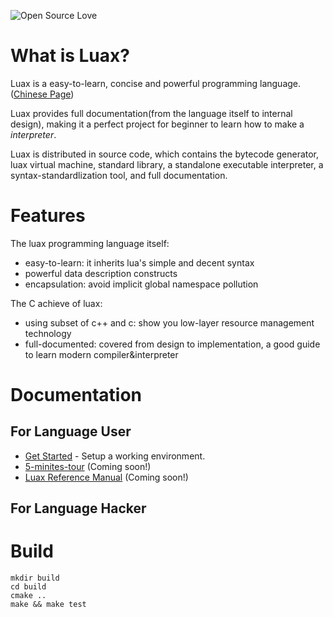![Open Source Love](https://badges.frapsoft.com/os/mit/mit.svg?v=102)

# What is Luax?

 Luax is a easy-to-learn, concise and powerful programming language. ([Chinese Page](./doc/doc-zh/README.md))

 Luax provides full documentation(from the language itself to internal design), making it a perfect project for beginner to learn how to make a *interpreter*.

 Luax is distributed in source code, which contains the bytecode generator, luax virtual machine, standard library, a standalone executable interpreter, a syntax-standardlization tool, and full documentation.


# Features

The luax programming language itself:
 + easy-to-learn: it inherits lua's simple and decent syntax
 + powerful data description constructs
 + encapsulation: avoid implicit global namespace pollution

The C achieve of luax:
 + using subset of c++ and c: show you low-layer resource management technology
 + full-documented: covered from design to implementation, a good guide to learn modern compiler&amp;interpreter


# Documentation

## For Language User

 + [Get Started](./doc/get-started.md) - Setup a working environment.
 + [5-minites-tour](./doc/5-minites-tour.md) (Coming soon!)
 + [Luax Reference Manual](./doc/Luax_Reference_Manual.md) (Coming soon!)

## For Language Hacker


# Build

```shell
mkdir build
cd build
cmake ..
make && make test
```
